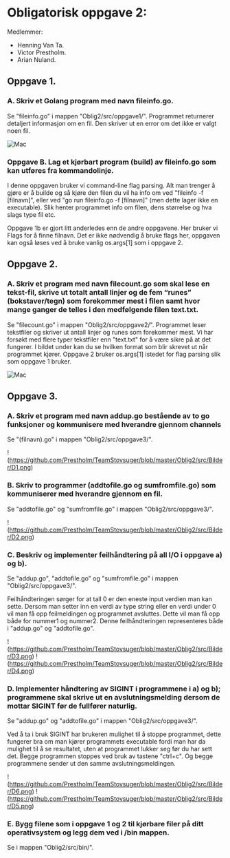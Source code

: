 
# Obligatorisk oppgave 2: 

Medlemmer: 
- Henning Van Ta.
- Victor Prestholm.
- Arian Nuland. 

## Oppgave 1. 

### A. Skriv et Golang program med navn fileinfo.go. 
Se "fileinfo.go" i mappen "Oblig2/src/oppgave1/". Programmet returnerer detaljert informasjon om en fil. Den skriver ut en error om det ikke er valgt noen fil. 

![Mac](https://github.com/Prestholm/TeamStovsuger/blob/master/Oblig2/src/Bilder/fileinfo.png)

### Oppgave B. Lag et kjørbart program (build) av fileinfo.go som kan utføres fra kommandolinje.
I denne oppgaven bruker vi command-line flag parsing. Alt man trenger å gjøre er å builde og så kjøre den filen du vil ha info om ved "fileinfo -f [filnavn]", eller ved "go run fileinfo.go -f [filnavn]" (men dette lager ikke en executable). Slik henter programmet info om filen, dens størrelse og hva slags type fil etc.

Oppgave 1b er gjort litt anderledes enn de andre oppgavene. Her bruker vi Flags for å finne filnavn. Det er ikke nødvendig å bruke flags her, oppgaven kan også løses ved å bruke vanlig os.args[1] som i oppgave 2. 


## Oppgave 2. 

### A. Skriv et program med navn filecount.go som skal lese en tekst-fil, skrive ut totalt antall linjer og de fem “runes” (bokstaver/tegn) som forekommer mest i filen samt hvor mange ganger de telles i den medfølgende filen text.txt. 

Se "filecount.go" i mappen "Oblig2/src/oppgave2/". Programmet leser tekstfiler og skriver ut antall linjer og runes som forekommer mest. Vi har forsøkt med flere typer tekstfiler enn "text.txt" for å være sikre på at det fungerer. I bildet under kan du se hvilken format som blir skrevet ut når programmet kjører. Oppgave 2 bruker os.args[1] istedet for flag parsing slik som oppgave 1 bruker.

![Mac](https://github.com/Prestholm/TeamStovsuger/blob/master/Oblig2/src/Bilder/filecount.png)


## Oppgave 3. 

### A. Skriv et program med navn addup.go bestående av to go funksjoner og kommunisere med hverandre gjennom channels
Se "(filnavn).go" i mappen "Oblig2/src/oppgave3/".

!(https://github.com/Prestholm/TeamStovsuger/blob/master/Oblig2/src/Bilder/D1.png)

### B. Skriv to programmer (addtofile.go og sumfromfile.go) som kommuniserer med hverandre gjennom en fil.
Se "addtofile.go" og "sumfromfile.go" i mappen "Oblig2/src/oppgave3/".

!(https://github.com/Prestholm/TeamStovsuger/blob/master/Oblig2/src/Bilder/D2.png)

### C. Beskriv og implementer feilhåndtering på all I/O i oppgave a) og b).
Se "addup.go", "addtofile.go" og "sumfromfile.go" i mappen "Oblig2/src/oppgave3/".

Feilhåndteringen sørger for at tall 0 er den eneste input verdien man kan sette. Dersom man setter inn en verdi av type string eller en verdi under 0 vil man få opp feilmeldingen og programmet avsluttes. Dette vil man få opp både for nummer1 og nummer2. Denne feilhåndteringen representeres både i "addup.go" og "addtofile.go".

!(https://github.com/Prestholm/TeamStovsuger/blob/master/Oblig2/src/Bilder/D3.png)
!(https://github.com/Prestholm/TeamStovsuger/blob/master/Oblig2/src/Bilder/D4.png)

### D. Implementer håndtering av SIGINT i programmene i a) og b); programmene skal skrive ut en avslutningsmelding dersom de mottar SIGINT før de fullfører naturlig.
Se "addup.go" og "addtofile.go" i mappen "Oblig2/src/oppgave3/".

Ved å ta i bruk SIGINT har brukeren mulighet til å stoppe programmet, dette fungerer bra om man kjører programmets executable fordi man har da mulighet til å se resultatet, uten at programmet lukker seg før du har sett det.
Begge programmen stoppes ved bruk av tastene "ctrl+c". Og begge programmene sender ut den samme avslutningsmeldingen.

!(https://github.com/Prestholm/TeamStovsuger/blob/master/Oblig2/src/Bilder/D6.png)
!(https://github.com/Prestholm/TeamStovsuger/blob/master/Oblig2/src/Bilder/D5.png)

### E. Bygg filene som i oppgave 1 og 2 til kjørbare filer på ditt operativsystem og legg dem ved i /bin mappen.

Se i mappen "Oblig2/src/bin/".

